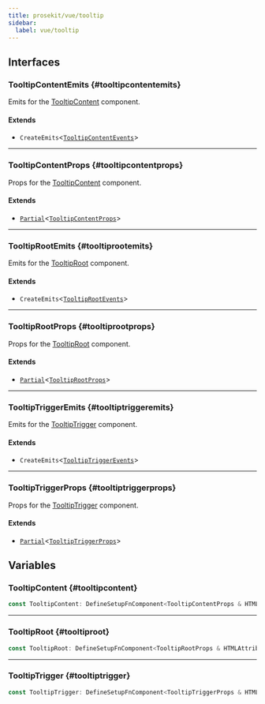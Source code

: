 ```yaml
---
title: prosekit/vue/tooltip
sidebar:
  label: vue/tooltip
---
```


<!-- DEBUG memberWithGroups 1 -->

<!-- DEBUG memberWithGroups 4 -->

<!-- DEBUG memberWithGroups 7 -->

<!-- DEBUG memberWithGroups 8 -->

<!-- DEBUG memberWithGroups 9 -->

## Interfaces

### TooltipContentEmits {#tooltipcontentemits}

<!-- DEBUG memberWithGroups 1 -->

Emits for the [TooltipContent](#tooltipcontent) component.

#### Extends

- `CreateEmits`\<[`TooltipContentEvents`](../web/tooltip.md#tooltipcontentevents)\>

<!-- DEBUG memberWithGroups 4 -->

<!-- DEBUG memberWithGroups 7 -->

<!-- DEBUG memberWithGroups 8 -->

<!-- DEBUG memberWithGroups 9 -->

<!-- DEBUG memberWithGroups 10 -->

***

### TooltipContentProps {#tooltipcontentprops}

<!-- DEBUG memberWithGroups 1 -->

Props for the [TooltipContent](#tooltipcontent) component.

#### Extends

- [`Partial`](https://www.typescriptlang.org/docs/handbook/utility-types.html#partialtype)\<[`TooltipContentProps`](../web/tooltip.md#tooltipcontentprops)\>

<!-- DEBUG memberWithGroups 4 -->

<!-- DEBUG memberWithGroups 7 -->

<!-- DEBUG memberWithGroups 8 -->

<!-- DEBUG memberWithGroups 9 -->

<!-- DEBUG memberWithGroups 10 -->

***

### TooltipRootEmits {#tooltiprootemits}

<!-- DEBUG memberWithGroups 1 -->

Emits for the [TooltipRoot](#tooltiproot) component.

#### Extends

- `CreateEmits`\<[`TooltipRootEvents`](../web/tooltip.md#tooltiprootevents)\>

<!-- DEBUG memberWithGroups 4 -->

<!-- DEBUG memberWithGroups 7 -->

<!-- DEBUG memberWithGroups 8 -->

<!-- DEBUG memberWithGroups 9 -->

<!-- DEBUG memberWithGroups 10 -->

***

### TooltipRootProps {#tooltiprootprops}

<!-- DEBUG memberWithGroups 1 -->

Props for the [TooltipRoot](#tooltiproot) component.

#### Extends

- [`Partial`](https://www.typescriptlang.org/docs/handbook/utility-types.html#partialtype)\<[`TooltipRootProps`](../web/tooltip.md#tooltiprootprops)\>

<!-- DEBUG memberWithGroups 4 -->

<!-- DEBUG memberWithGroups 7 -->

<!-- DEBUG memberWithGroups 8 -->

<!-- DEBUG memberWithGroups 9 -->

<!-- DEBUG memberWithGroups 10 -->

***

### TooltipTriggerEmits {#tooltiptriggeremits}

<!-- DEBUG memberWithGroups 1 -->

Emits for the [TooltipTrigger](#tooltiptrigger) component.

#### Extends

- `CreateEmits`\<[`TooltipTriggerEvents`](../web/tooltip.md#tooltiptriggerevents)\>

<!-- DEBUG memberWithGroups 4 -->

<!-- DEBUG memberWithGroups 7 -->

<!-- DEBUG memberWithGroups 8 -->

<!-- DEBUG memberWithGroups 9 -->

<!-- DEBUG memberWithGroups 10 -->

***

### TooltipTriggerProps {#tooltiptriggerprops}

<!-- DEBUG memberWithGroups 1 -->

Props for the [TooltipTrigger](#tooltiptrigger) component.

#### Extends

- [`Partial`](https://www.typescriptlang.org/docs/handbook/utility-types.html#partialtype)\<[`TooltipTriggerProps`](../web/tooltip.md#tooltiptriggerprops)\>

<!-- DEBUG memberWithGroups 4 -->

<!-- DEBUG memberWithGroups 7 -->

<!-- DEBUG memberWithGroups 8 -->

<!-- DEBUG memberWithGroups 9 -->

<!-- DEBUG memberWithGroups 10 -->

## Variables

### TooltipContent {#tooltipcontent}

```ts
const TooltipContent: DefineSetupFnComponent<TooltipContentProps & HTMLAttributes, TooltipContentEmits>;
```

***

### TooltipRoot {#tooltiproot}

```ts
const TooltipRoot: DefineSetupFnComponent<TooltipRootProps & HTMLAttributes, TooltipRootEmits>;
```

***

### TooltipTrigger {#tooltiptrigger}

```ts
const TooltipTrigger: DefineSetupFnComponent<TooltipTriggerProps & HTMLAttributes, TooltipTriggerEmits>;
```

<!-- DEBUG memberWithGroups 10 -->

